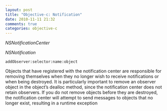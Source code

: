 ```yaml
---
layout: post
title: "Objective-c: Notification"
date: 2010-11-11 21:32
comments: true
categories: objective-c  
---
```


*NSNotificationCenter*


*NSNotification*


``addObserver:selector:name:object``


Objects that have registered with the notification center are responsible for removing themselves when they no longer wish to receive notifications or when being destroyed. It is particularly important to remove an observer object in the object’s dealloc method, since the notification center does not retain observers. If you do not remove objects before they are destroyed, the notification center will attempt to send messages to objects that no longer exist, resulting in a runtime exception

